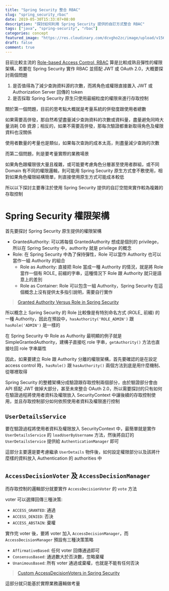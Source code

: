 ```yaml
---
title: "Spring Security 整合 RBAC"
slug: "spring_security_rbac"
date: 2019-05-30T15:33:07+08:00
description: "探討如何利用 Spring Security 提供的自訂方式整合 RBAC"
tags: ["java", "spring-security", "rbac"]
categories: concept
featured_image: "https://res.cloudinary.com/dcvgho2zc/image/upload/v1568907350/spring-security-icon_qahaqz.png"
draft: false
comment: true
---
```


目前比較主流的 [Role-based Access Control, RBAC](https://en.wikipedia.org/wiki/Role-based_access_control) 算是比較成熟且彈性的權限架構，若要在 Spring Security 實作 RBAC 並搭配 JWT 或 OAuth 2.0，大概要探討兩個問題

1. 是否值得為了減少查詢資料源的次數，而將角色或權限直接置入 JWT 或 Authorization Server 回傳的 token
2. 是否採取 Spring Security 原生只使用最細粒度的權限來進行存取控制

關於第一個問題，目前的思考點大概就是考量系統的併發度跟使用者總數

如果需要高併發，那自然希望盡量減少查詢資料的次數或資料量，盡量避免同時大量消耗 DB 資源；相反的，如果不需要高併發，那每次驗證都重新取得角色及權限資料也沒關係

使用者數量的考量也是類似，如果每次查詢的成本太高，則盡量減少查詢的次數

而第二個問題，則是要考量實際的業務場景

如果角色跟權限很大量且複雜，或可能要考慮角色分層甚至使用者群組，或不同 Domain 有不同的權限邏輯，則可能用 Spring Security 原生方式會不敷使用，相對如果角色權限結構簡單，則直接使用原生方式可能成本較低

所以以下探討主要專注於使用 Spring Security 提供的自訂空間來實作較為複雜的存取控制

# Spring Security 權限架構

首先要探討 Spring Security 原生提供的權限架構

- GrantedAuthority: 可以將每個 GrantedAuthority 想成是個別的 privilege，所以在 Spring Security 中，authority 就是 privilege 的概念
- Role: 在 Spring Security 中為了保持彈性，Role 可以當作 Authority 也可以當作一組 Authority 的組合
    - Role as Authority: 直接把 Role 當成一種 Authority 的情況，就是將 Role 當作一個有 ROLE_ 前綴的字串，這種情況下 Role 跟 Authority 就只是語意上的差別
    - Role as Container: Role 可以包含一組 Authority，Spring Security 在這個概念上沒有提供太多指引說明，需要自行實作

> [Granted Authority Versus Role in Spring Security](https://www.baeldung.com/spring-security-granted-authority-vs-role)

所以概念上 Spring Security 的 Role 比較像是有特別命名方式 (ROLE_ 前綴) 的一種 Authority，因此在預設中，`hasAuthority('ROLE_ADMIN')` 跟 `hasRole('ADMIN')` 是一樣的

在 Spring Security 中 Role as Authority 最明顯的例子就是 SimpleGrantedAuthority，建構子直接吃 role 字串，`getAuthority()` 方法也直接吐回 role 字串屬性

因此，如果要建立 Role 跟 Authority 分離的權限架構，首先要確認的是在設定 access control 時，`hasRole()` 跟 `hasAuthority()` 兩個方法到底是用什麼機制、從哪裡取得

Spring Security 的整體架構分成驗證跟存取控制兩個部分，由於驗證部分會由 API 搭配 JWT 做掉大部分，甚至未來整合 OAuth 2.0，所以需要探討的只有如何在驗證過程將使用者資料及權限放入 SecurityContext 中讓後續的存取控制使用，並且存取控制部分如何依照使用者資料及權限進行控制

## `UserDetailsService`

要在驗證過程將使用者資料及權限放入 SecurityContext 中，最簡單就是實作 `UserDetailsService` 的 `loadUserByUsername` 方法，然後將自訂的 `UserDetailsService` 提供給 `AuthenticationManager` 即可

這部分主要還是要考慮繼承 `UserDetails` 物件後，如何設定權限部分以及該將什麼樣的資料放入 Authentication 的 authorities 中

## `AccessDecisionVoter` 及 `AccessDecisionManager`

而存取控制的邏輯部分就要實作 `AccessDecisionVoter` 的 `vote` 方法

voter 可以選擇回傳三種決策:

- `ACCESS_GRANTED`: 通過
- `ACCESS_DENIED`: 否決
- `ACCESS_ABSTAIN`: 棄權

實作完 voter 後，要將 voter 加入 `AccessDecisionManager`，而 `AccessDecisionManager` 預設有三種決策策略

- `AffirmativeBased`: 任何 voter 回傳通過即可
- `ConsensusBased`: 通過數大於否決數，忽略棄權
- `UnanimousBased`: 所有 voter 通過或棄權，也就是不能有任何否決

> [Custom AccessDecisionVoters in Spring Security](https://www.baeldung.com/spring-security-custom-voter)

這部分就只能基於實際業務邏輯做考量